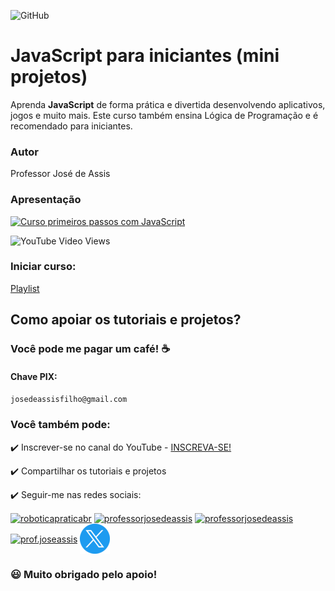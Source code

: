 ![GitHub](https://img.shields.io/github/license/professorjosedeassis/javascript)

# JavaScript para iniciantes (mini projetos)
Aprenda **JavaScript** de forma prática e divertida desenvolvendo aplicativos, jogos e muito mais. Este curso também ensina Lógica de Programação e é recomendado para iniciantes.
### Autor
Professor José de Assis
### Apresentação
[![Curso primeiros passos com JavaScript](https://img.youtube.com/vi/h1FiBei6plo/0.jpg)](https://youtu.be/h1FiBei6plo?si=iCIXcKIXHUdrPJBh "Asssistir no YouTube")

![YouTube Video Views](https://img.shields.io/youtube/views/h1FiBei6plo?style=social)
### Iniciar curso:
[Playlist](https://www.youtube.com/playlist?list=PLbEOwbQR9lqyuy7U1YjGgBv0x2Hzuw569)
## Como apoiar os tutoriais e projetos?
### Você pode me pagar um café! ☕
#### Chave PIX:
` josedeassisfilho@gmail.com `
### Você também pode:
:heavy_check_mark: Inscrever-se no canal do YouTube - [INSCREVA-SE!](https://www.youtube.com/c/RoboticapraticaBr/?sub_confirmation=1)

:heavy_check_mark: Compartilhar os tutoriais e projetos

:heavy_check_mark: Seguir-me nas redes sociais:
<p align="left">
<a href="https://www.youtube.com/c/roboticapraticabr" target="blank"><img align="center" src="https://github.com/professorjosedeassis/joseassis/blob/main/img/youtube.png" alt="roboticapraticabr" height="48" width="48" /></a>
<a href="https://linkedin.com/in/professorjosedeassis" target="blank"><img align="center" src="https://github.com/professorjosedeassis/joseassis/blob/main/img/linkedin.png" alt="professorjosedeassis" height="48" width="48" /></a>
<a href="https://fb.com/professorjosedeassis" target="blank"><img align="center" src="https://github.com/professorjosedeassis/joseassis/blob/main/img/facebook.png" alt="professorjosedeassis" height="48" width="48" /></a>
<a href="https://instagram.com/prof.joseassis" target="blank"><img align="center" src="https://github.com/professorjosedeassis/joseassis/blob/main/img/instagram.png" alt="prof.joseassis" height="48" width="48" /></a>
<a href="https://twitter.com/joseassis" target="blank"><img align="center" src="https://github.com/professorjosedeassis/joseassis/blob/main/img/twitter.png" alt="joseassis" height="48" width="48" /></a>
</p>

### :smiley: Muito obrigado pelo apoio!
